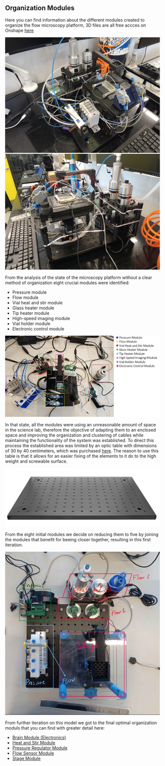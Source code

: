 ## Organization Modules 
Here you can find information about the different modules created to organize the flow microscopy platform, 3D files are all free accces on Onshape [here](https://cad.onshape.com/documents/959fee0bf6a5bfe78f1dda97/w/e657b641acef5b36bf9099ee/e/20e65f96ae81a38be57a4961)

<img src="Images/Setupview1.jpeg" width="600"> 
<img src="Images/Setupview2.jpeg" width="600"> 

From the analysis of the state of the microscopy platform without a clear method of organization eight crucial modules were identified:
- Pressure module
- Flow module
- Vial heat and stir module
- Glass heater module
- Tip heater module
- High-speed imaging module 
- Vial holder module 
- Electronic control module
  
<img src="Images/InitialModules.jpg" width="600"> 

In that state, all the modules were using an unreasonable amount of space in the science lab, therefore the objective of adapting them to an enclosed space and improving the organization and clustering of cables while maintaining the functionality of the system was established. To direct this process the established area was limited by an optic table with dimensions of 30 by 40 centimeters, which was purchased [here](https://es.aliexpress.com/item/1005005133684496.html?spm=a2g0o.order_list.order_list_main.145.b227194dLrgZ7B&gatewayAdapt=glo2esp). The reason to use this table is that it allows for an easier fixing of the elements to it do to the high weight and screwable surface.

<img src="Images/30x40 Plate.jpg" width="600"> 

From the eight initial modules we decide on reducing them to five by joining the modules that benefit for beeing closer together, resulting in this first iteration.

<img src="Images/Itaration1.jpg" width="600"> 

From further iteration on this model we got to the final optimal organization moduls that you can find with greater detail here:
- [Brain Module (Electronics)](Brain_Module/Readme.md)
- [Heat and Stir Module](Heat_Stir_Module/Readme.md)
- [Pressure Regulator Module](Pressure_Module/Readme.md)
- [Flow Sensor Module](Flow_Module/Readme.md)
- [Stage Module](Stage_Module/Readme.md) 
